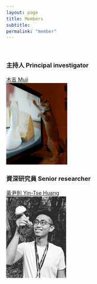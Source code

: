 ```yaml
---
layout: page
title: Members
subtitle:
permalink: "member"
--- 
```


<br>
<div class="container-fluid">
<div class="row">
  <div class="col no-gutters col-sm col-md">
    <h3>主持人 Principal investigator</h3>
    <a href="ythuang">木吉 Muji</a><br>
    <a href="ythuang"><img src="/assets/img/people/Muji_TV_crop.gif"></a>
  </div>
  <div class="col no-gutters col-sm col-md">
    <h3>資深研究員 Senior researcher</h3>
    <a href="ythuang">黃尹則 Yin-Tse Huang</a><br>
    <a href="ythuang"><img src="/assets/img/people/MeintheField_220px.png"></a>
  </div>
</div>
<br>


